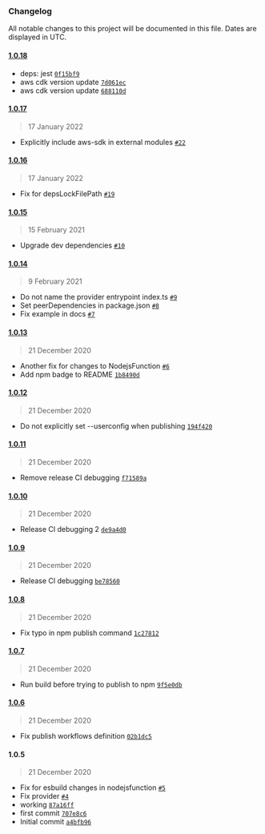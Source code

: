 ### Changelog

All notable changes to this project will be documented in this file. Dates are displayed in UTC.

#### [1.0.18](https://github.com/kuthia/ses-smtp-credentials-cdk/compare/1.0.17...1.0.18)

- deps: jest [`0f15bf9`](https://github.com/kuthia/ses-smtp-credentials-cdk/commit/0f15bf924eab2b8f9bd6eacb5070ac3df70d1469)
- aws cdk version update [`7d061ec`](https://github.com/kuthia/ses-smtp-credentials-cdk/commit/7d061ece42aff60e474134b23aa9dd1b8adbaa5d)
- aws cdk version update [`688110d`](https://github.com/kuthia/ses-smtp-credentials-cdk/commit/688110dd78d11bf7e3393274e799343990703371)

#### [1.0.17](https://github.com/kuthia/ses-smtp-credentials-cdk/compare/1.0.16...1.0.17)

> 17 January 2022

- Explicitly include aws-sdk in external modules [`#22`](https://github.com/kuthia/ses-smtp-credentials-cdk/pull/22)

#### [1.0.16](https://github.com/kuthia/ses-smtp-credentials-cdk/compare/1.0.15...1.0.16)

> 17 January 2022

- Fix for depsLockFilePath [`#19`](https://github.com/kuthia/ses-smtp-credentials-cdk/pull/19)

#### [1.0.15](https://github.com/kuthia/ses-smtp-credentials-cdk/compare/1.0.14...1.0.15)

> 15 February 2021

- Upgrade dev dependencies [`#10`](https://github.com/kuthia/ses-smtp-credentials-cdk/pull/10)

#### [1.0.14](https://github.com/kuthia/ses-smtp-credentials-cdk/compare/1.0.13...1.0.14)

> 9 February 2021

- Do not name the provider entrypoint index.ts [`#9`](https://github.com/kuthia/ses-smtp-credentials-cdk/pull/9)
- Set peerDependencies in package.json [`#8`](https://github.com/kuthia/ses-smtp-credentials-cdk/pull/8)
- Fix example in docs [`#7`](https://github.com/kuthia/ses-smtp-credentials-cdk/pull/7)

#### [1.0.13](https://github.com/kuthia/ses-smtp-credentials-cdk/compare/1.0.12...1.0.13)

> 21 December 2020

- Another fix for changes to NodejsFunction [`#6`](https://github.com/kuthia/ses-smtp-credentials-cdk/pull/6)
- Add npm badge to README [`1b8490d`](https://github.com/kuthia/ses-smtp-credentials-cdk/commit/1b8490d4bf5e56c63d5d31fffef69d261a169f42)

#### [1.0.12](https://github.com/kuthia/ses-smtp-credentials-cdk/compare/1.0.11...1.0.12)

> 21 December 2020

- Do not explicitly set --userconfig when publishing [`194f420`](https://github.com/kuthia/ses-smtp-credentials-cdk/commit/194f420d1552e79b719e1baaad0a9097d64ada16)

#### [1.0.11](https://github.com/kuthia/ses-smtp-credentials-cdk/compare/1.0.10...1.0.11)

> 21 December 2020

- Remove release CI debugging [`f71589a`](https://github.com/kuthia/ses-smtp-credentials-cdk/commit/f71589adf2b49efcc88c67f09740adbab16b3caf)

#### [1.0.10](https://github.com/kuthia/ses-smtp-credentials-cdk/compare/1.0.9...1.0.10)

> 21 December 2020

- Release CI debugging 2 [`de9a4d0`](https://github.com/kuthia/ses-smtp-credentials-cdk/commit/de9a4d0fd218c87ea24bb9c60bc8212cc3403a2a)

#### [1.0.9](https://github.com/kuthia/ses-smtp-credentials-cdk/compare/1.0.8...1.0.9)

> 21 December 2020

- Release CI debugging [`be78560`](https://github.com/kuthia/ses-smtp-credentials-cdk/commit/be7856067e82c745d34445b13df8001519b07ae6)

#### [1.0.8](https://github.com/kuthia/ses-smtp-credentials-cdk/compare/1.0.7...1.0.8)

> 21 December 2020

- Fix typo in npm publish command [`1c27812`](https://github.com/kuthia/ses-smtp-credentials-cdk/commit/1c278128413748e55b11e9f76677215ffc87c3a6)

#### [1.0.7](https://github.com/kuthia/ses-smtp-credentials-cdk/compare/1.0.6...1.0.7)

> 21 December 2020

- Run build before trying to publish to npm [`9f5e0db`](https://github.com/kuthia/ses-smtp-credentials-cdk/commit/9f5e0dbda68d274efd917b974d23af52704b7e92)

#### [1.0.6](https://github.com/kuthia/ses-smtp-credentials-cdk/compare/1.0.5...1.0.6)

> 21 December 2020

- Fix publish workflows definition [`02b1dc5`](https://github.com/kuthia/ses-smtp-credentials-cdk/commit/02b1dc5464193d3997ababb4eb7a112158db9277)

#### 1.0.5

> 21 December 2020

- Fix for esbuild changes in nodejsfunction [`#5`](https://github.com/kuthia/ses-smtp-credentials-cdk/pull/5)
- Fix provider [`#4`](https://github.com/kuthia/ses-smtp-credentials-cdk/pull/4)
- working [`87a16ff`](https://github.com/kuthia/ses-smtp-credentials-cdk/commit/87a16ff2ce48a0ef3b329ef38baab62852a7ed5b)
- first commit [`707e8c6`](https://github.com/kuthia/ses-smtp-credentials-cdk/commit/707e8c672749f43fb5dc5827632dd48fef8c7941)
- Initial commit [`a4bfb96`](https://github.com/kuthia/ses-smtp-credentials-cdk/commit/a4bfb96ac206b710d668a7bdaa35b0b632b41f5e)
